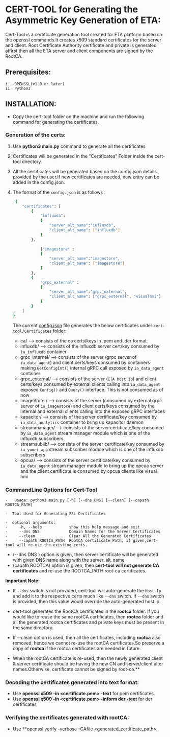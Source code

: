 
# CERT-TOOL for Generating the Asymmetric Key Generation of ETA:

Cert-Tool is a certificate generation tool created for ETA platform based on the openssl commands.It creates x509 
standard certificates for the server and client. Root Certificate Authority certificate and private is generated atfirst then all the ETA server and client components are signed by the RootCA.

## Prerequisites:
    i.  OPENSSL(v1.0 or later) 
    ii. Python3 

##  INSTALLATION:
*    Copy the cert-tool folder on the machine and run the following command for generating the certificates.

###  Generation of the certs:

1. Use **python3 main.py** command to generate all the certificates

2. Certificates will be generated in the "Certificates" Folder inside the cert-tool directory.
3. All the certificates will be generated based on the config.json details provided by the user.If new certificates are needed, new entry can be   
   added in the config.json. 
       
4. The format of the `config.json` is as follows :
    ```sh
     {
        "certificates": [
            {
                "influxdb":
                {
                    "server_alt_name":"influxdb",
                    "client_alt_name": ["influxdb"]
                }
            },
            
                {"imagestore" :
                {
                    "server_alt_name":"imagestore",
                    "client_alt_name": ["imagestore"]
                }
            },
            {
                "grpc_external" :
                {
                    "server_alt_name":"grpc_external",
                    "client_alt_name": ["grpc_external", "visualhmi"]
                }
            }
        ]
    }
    ```
    The current [config.json](config.json) file generates the below certificates under `cert-tool/Certificates` folder:
    - ca/             --> consists of the ca certs/keys in .pem and .der format. 
    - influxdb/       --> consists of the influxdb server cert/key consumed by `ia_influxdb` container
    - grpc_internal/  --> consists of the server (grpc server of `ia_data_agent`) and client certs/keys consumed by containers making 
                          `GetConfigInt()` internal gRPC call
                         exposed by `ia_data_agent` container
    - grpc_external/  --> consists of the server (`ETA host ip`) and client certs/keys consumed by external clients calling into `ia_data_agent`                         exposed `Config()` and `Query()` interface. This is not consumed as of now
    - ImageStore /    --> consists of the server (consumed by external grpc server of `ia_imagestore`) and client certs/keys consumed by the                             internal and external clients calling into the exposed gRPC interfaces
    - kapacitor/      --> consists of the server certificate/key consumed by `ia_data_analytics` container to bring up kapacitor daemon
    - streammanager/  --> consists of the server certificate/key consumed by `ia_data_agent` stream manager module which is one of the influxdb 
                          subscribers
    - streamsublib/   --> consists of the server certificate/key consumed by `ia_yumei_app` stream subscriber module which is one of the influxdb 
                          subscribers
    - opcua/          --> consists of the server certificate/key consumed by `ia_data_agent` stream manager module to bring up the opcua server                          and the client certificate is consumed by opcua clients like visual hmi

### CommandLine Options for Cert-Tool    

    -   Usage: python3 main.py [-h] [--dns DNS] [--clean] [--capath ROOTCA_PATH]

    -  Tool Used for Generating SSL Certificates

    -  optional arguments:
    -     -h, --help            show this help message and exit
    -     --dns DNS             Domain Names for the Server Certificates
    -     --clean               Clear All the Generated Certificates
    -     --capath ROOTCA_PATH  RootCA certificate Path, if given,cert-tool will re-use the existing certs.

   - (--dns DNS ) option is given, then server certificate will be generated with given DNS name along with the server_alt_name
   - (capath ROOTCA) option is given, then **cert-tool will not generate CA certificates** and  re-use the ROOTCA_PATH root-ca certificates.

  **Important Note:** 

  - If `--dns` switch is not provided, cert-tool will auto-generate the `Host Ip` and add it to the respective certs much like `--dns` switch. If     `--dns` switch is provided, then this value would override the auto-generated host ip.

   - cert-tool generates the RootCA certificates in the __rootca__ folder. If you would like to reuse the same rootCA certificates, then __rootca__ folder and all the generated rootca certificates and private keys must be present in the same directory.

   - If --clean option is used, then all the certificates, including __rootca__ also removed, hence we cannot re-use the rootCA certificates.So preserve a copy of __rootca__ if the rootca certificates are needed in future.

   - When the rootCA certificate is re-used, then the newly generated client & server certificate should be             having the new CN and server/client alter names.Otherwise, certificate cannot be signed by root-ca.**
 

###  Decoding the certificates generated into text format:

*  Use **openssl x509 -in <certificate.pem> -text** for pem certificates.
*  Use **openssl x509 -in <certificate.pem> -inform der -text** for der certificates
   
       
###  Verifying the certificates generated with rootCA:

*  Use **openssl verify  -verbose -CAfile <rootcafilepath> <generated_certificate_path>.

